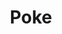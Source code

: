 ---
abv: 4.7%
alt:
availability: Keg
bitterness: 
description: A Berliner Weiss that is barrel aged for 2 months to create a dry, lightly tart ale.
gravity: 
hops: 
ibu: 3
img: poke.jpg
layout: beer
malt: 
modal-id: poke
title: Poke
on-tap: nope
sourness: 
style: Berliner Weisse
---